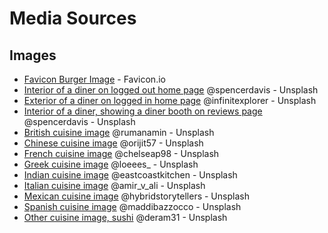 # Media Sources

## Images
- [Favicon Burger Image](https://favicon.io/emoji-favicons/hamburger/) - Favicon.io 
- [Interior of a diner on logged out home page](https://unsplash.com/photos/VH0ZVmUJZZo) @spencerdavis - Unsplash
- [Exterior of a diner on logged in home page](https://unsplash.com/photos/olb3vROGzOQ) @infinitexplorer - Unsplash
- [Interior of a diner, showing a diner booth on reviews page](https://unsplash.com/photos/R_J6KjC68E4) @spencerdavis - Unsplash
- [British cuisine image](https://unsplash.com/photos/k-gWRgrU2N8) @rumanamin - Unsplash
- [Chinese cuisine image](https://unsplash.com/photos/wEBg_pYtynw) @orijit57 - Unsplash
- [French cuisine image](https://unsplash.com/photos/Pj1JHHRqD3c) @chelseap98 - Unsplash
- [Greek cuisine image](https://unsplash.com/photos/JXcgx_U7eh4) @loeees_ - Unsplash
- [Indian cuisine image](https://unsplash.com/photos/ZN-TT10kf4o) @eastcoastkitchen - Unsplash
- [Italian cuisine image](https://unsplash.com/photos/zTxiTnTag78) @amir_v_ali - Unsplash
- [Mexican cuisine image](https://unsplash.com/photos/2M9-LTrpxJw) @hybridstorytellers - Unsplash
- [Spanish cuisine image](https://unsplash.com/photos/ikJVpxUK4ZA) @maddibazzocco - Unsplash
- [Other cuisine image, sushi](https://unsplash.com/photos/O2yNzXdqOu0) @deram31 - Unsplash



